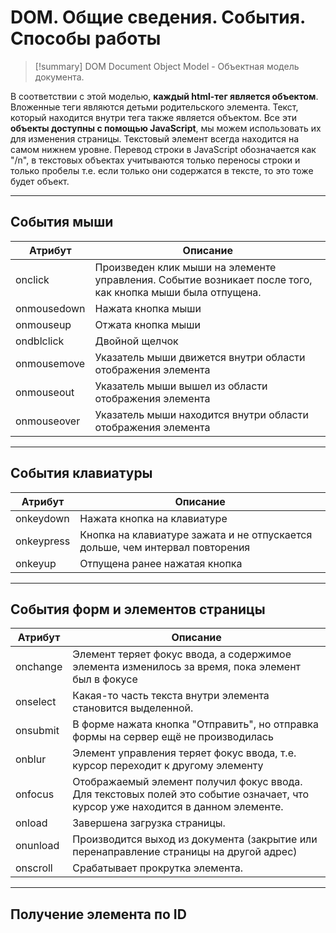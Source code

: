 # DOM. Общие сведения. События. Способы работы
> [!summary] DOM
> Document Object Model - Объектная модель документа.

В соответствии с этой моделью, **каждый html-тег является объектом**. Вложенные теги являются детьми родительского элемента. Текст, который находится внутри тега также является объектом. Все эти **объекты доступны с помощью JavaScript**, мы можем использовать их для изменения страницы. Текстовый элемент всегда находится на самом нижнем уровне. Перевод строки в JavaScript обозначается как "/n", в текстовых объектах учитываются только переносы строки и только пробелы т.е. если только они содержатся в тексте, то это тоже будет объект.
***
## События мыши
| Атрибут     | Описание                                                                                                  |
| ----------- | --------------------------------------------------------------------------------------------------------- |
| onclick     | Произведен клик мыши на элементе управления. Событие возникает после того, как кнопка мыши была отпущена. |
| onmousedown | Нажата кнопка мыши                                                                                        |
| onmouseup   | Отжата кнопка мыши                                                                                        |
| ondblclick  | Двойной щелчок                                                                                            |
| onmousemove | Указатель мыши движется внутри области отображения элемента                                               |
| onmouseout  | Указатель мыши вышел из области отображения элемента                                                      |
| onmouseover | Указатель мыши находится внутри области отображения элемента                                              |
***
## События клавиатуры
| Атрибут    | Описание                                                                     |
| ---------- | ---------------------------------------------------------------------------- |
| onkeydown  | Нажата кнопка на клавиатуре                                                  |
| onkeypress | Кнопка на клавиатуре зажата и не отпускается дольше, чем интервал повторения |
| onkeyup    | Отпущена ранее нажатая кнопка                                                |
***
## События форм и элементов страницы
| Атрибут  | Описание                                                                                                                        |
| -------- | ------------------------------------------------------------------------------------------------------------------------------- |
| onchange | Элемент теряет фокус ввода, а содержимое элемента изменилось за время, пока элемент был в фокусе                                |
| onselect | Какая-то часть текста внутри элемента становится выделенной.                                                                    |
| onsubmit | В форме нажата кнопка "Отправить", но отправка формы на сервер ещё не производилась                                             |
| onblur   | Элемент управления теряет фокус ввода, т.е. курсор переходит к другому элементу                                                 |
| onfocus  | Отображаемый элемент получил фокус ввода. Для текстовых полей это событие означает, что курсор уже находится в данном элементе. |
| onload   | Завершена загрузка страницы.                                                                                                    |
| onunload | Производится выход из документа (закрытие или перенаправление страницы на другой адрес)                                         |
| onscroll | Срабатывает прокрутка элемента.                                                                                                 |

***
## Получение элемента по ID

